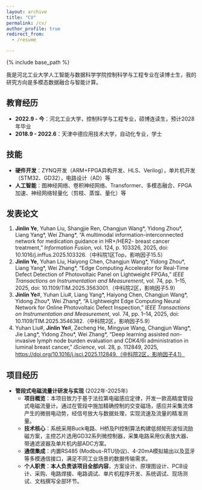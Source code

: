 ```yaml
---
layout: archive
title: "CV"
permalink: /cv/
author_profile: true
redirect_from:
  - /resume

---
```


{% include base_path %}

我是河北工业大学人工智能与数据科学学院控制科学与工程专业在读博士生，我的研究方向是多模态数据融合与智能计算。

## 教育经历

* **2022.9 - 今**：河北工业大学，控制科学与工程专业，硕博连读生，预计2028年毕业
* **2018.9 - 2022.6**：天津中德应用技术大学，自动化专业，学士

## 技能

* **硬件开发**：ZYNQ开发（ARM+FPGA异构开发、HLS、Verilog），单片机开发（STM32、GD32），电路设计（AD）等
* **人工智能**：图神经网络、卷积神经网络、Transformer、多模态融合、FPGA加速、神经网络轻量化（剪枝、蒸馏、量化）等

## 发表论文

1.  **Jinlin Ye**, Yuhan Liu, Shangjie Ren, Changjun Wang\*, Yidong Zhou\*, Liang Yang\*, Wei Zhang\*, “A multimodal information-interconnected network for medication guidance in HR+/HER2- breast cancer treatment,” *Information Fusion*, vol. 124, p. 103326, 2025, doi: 10.1016/j.inffus.2025.103326.（中科院1区Top，影响因子15.5）
2.  **Jinlin Ye**, Yuhan Liu, Haiyong Chen, Changjun Wang\*, Yidong Zhou\*, Liang Yang\*, Wei Zhang\*, “Edge Computing Accelerator for Real-Time Defect Detection of Photovoltaic Panel on Lightweight FPGAs,” *IEEE Transactions on Instrumentation and Measurement*, vol. 74, pp. 1–15, 2025, doi: 10.1109/TIM.2025.3563001.（中科院2区，影响因子5.9）
3.  **Jinlin Ye**#, Yuhan Liu#, Liang Yang\*, Haiyong Chen, Changjun Wang\*, Yidong Zhou\*, Wei Zhang\*, “A Lightweight Edge Computing Neural Network for Online Photovoltaic Defect Inspection,” *IEEE Transactions on Instrumentation and Measurement*, vol. 74, pp. 1–14, 2025, doi: 10.1109/TIM.2025.3546382.（中科院2区，影响因子5.9）
4.  Yuhan Liu#, **Jinlin Ye**#, Zecheng He, Mingyue Wang, Changjun Wang\*, Jie Lang\*, Yidong Zhou\*, Wei Zhang\*, “Deep learning assisted non-invasive lymph node burden evaluation and CDK4/6i administration in luminal breast cancer,” *iScience*, vol. 28, p. 112849, 2025, https://doi.org/10.1016/j.isci.2025.112849.（中科院2区，影响因子4.1）

## 项目经历
  
* **管段式电磁流量计研发与实现** (2022年-2025年)
    * **项目概览**：本项目致力于基于法拉第电磁感应定律，开发一款高精度管段式电磁流量计。通过在管段中施加精确控制的交变磁场，感应并采集流体产生的微弱电动势，经信号放大与数据处理，实现流速及流量的精准测量。
    * **技术核心**：系统采用Buck电路、H桥及PI控制算法构建低频矩形波恒流励磁方案，主控芯片选用GD32系列微控制器，采集电路采用仪表放大器、带通滤波器及单片机内部ADC方案。
    * **通信集成**：内置RS485 (Modbus-RTU协议)、4-20mA模拟输出以及蓝牙等多模通信接口，满足不同工业场景的数据传输需求。
    * **个人职责**：**本人负责该项目全部内容**，方案设计、原理图设计、PCB设计、采购、电路焊接、电路调试、单片机程序开发、系统调试、现场测试、文档撰写全部环节。


